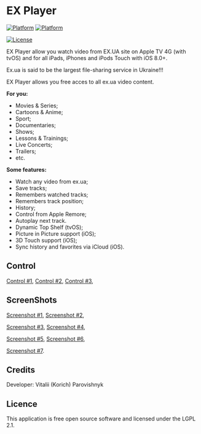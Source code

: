 EX Player
=========
[![Platform](https://img.shields.io/badge/platform-tvOS-lightgrey.svg?style=flat)](http://www.apple.com/tv/) [![Platform](https://img.shields.io/badge/platform-iOS-lightgrey.svg?style=flat)](http://www.apple.com/ios/)

[![License](https://img.shields.io/badge/license-LGPL%202.1-brightgreen.svg?style=flat)](https://www.gnu.org/licenses/lgpl-2.1.html)

EX Player allow you watch video from EX.UA site on Apple TV 4G (with tvOS) and for all iPads, iPhones and iPods Touch with iOS 8.0+.
 
Ex.ua is said to be the largest file-sharing service in Ukraine!!!

EX Player allows you free acces to all ex.ua video content.

**For you:**
* Movies & Series;
* Cartoons & Anime;
* Sport;
* Documentaries;
* Shows;
* Lessons & Trainings;
* Live Concerts;
* Trailers;
* etc.

**Some features:**

* Watch any video from ex.ua;
* Save tracks;
* Remembers watched tracks;
* Remembers track position;
* History;
* Control from Apple Remore;
* Autoplay next track. 
* Dynamic Top Shelf (tvOS);
* Picture in Picture support (iOS);
* 3D Touch support (iOS);
* Sync history and favorites via iCloud (iOS).
 
**Control**
-------------

[Control #1][control1], [Control #2][control2], [Control #3][control3],

**ScreenShots**
-------------

[Screenshot #1][screen1], [Screenshot #2][screen2],

[Screenshot #3][screen3], [Screenshot #4][screen4],

[Screenshot #5][screen5], [Screenshot #6][screen6],

[Screenshot #7][screen7].

Credits
-------------

Developer: Vitalii (Korich) Parovishnyk 

**Licence**
-------------

This application is free open source software and licensed under the LGPL 2.1.

[control1]: https://github.com/IGRSoft/exTVPlayer/blob/master/Tutorials/Catalog-Control.png?raw=true "Control #1"
[control2]: https://github.com/IGRSoft/exTVPlayer/blob/master/Tutorials/Tracks-Control.png?raw=true "Control #2"
[control3]: https://github.com/IGRSoft/exTVPlayer/blob/master/Tutorials/Video-Control.png?raw=true "Control #3"

[screen1]: https://github.com/IGRSoft/exTVPlayer/blob/master/Screenshots/1.png?raw=true "Screenshot #1"
[screen2]: https://github.com/IGRSoft/exTVPlayer/blob/master/Screenshots/2.png?raw=true "Screenshot #2"
[screen3]: https://github.com/IGRSoft/exTVPlayer/blob/master/Screenshots/3.png?raw=true "Screenshot #3"
[screen4]: https://github.com/IGRSoft/exTVPlayer/blob/master/Screenshots/4.png?raw=true "Screenshot #4"
[screen5]: https://github.com/IGRSoft/exTVPlayer/blob/master/Screenshots/5.png?raw=true "Screenshot #5"
[screen6]: https://github.com/IGRSoft/exTVPlayer/blob/master/Screenshots/6.png?raw=true "Screenshot #6"
[screen7]: https://github.com/IGRSoft/exTVPlayer/blob/master/Screenshots/7.png?raw=true "Screenshot #7"
